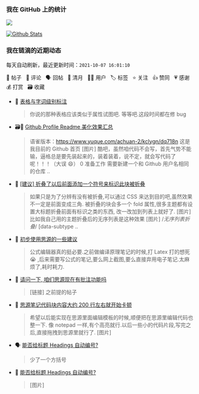 ### 我在 GitHub 上的统计

<a title="Hits" target="_blank" href="https://github.com/Crowds21/Crowds21"><img src="https://hits.b3log.org/crowds21/crowds21.svg"></a>

[![Github Stats](https://github-readme-stats.vercel.app/api?username=crowds21&theme=tokyonight&show_icons=true)](https://github.com/crowds21)

<!--events start -->

### 我在链滴的近期动态

每天自动刷新，最近更新时间：`2021-10-07 16:01:10`

📝 帖子 &nbsp; 💬 评论 &nbsp; 🗣 回帖 &nbsp; 🌙 清月 &nbsp; 👨‍💻 用户 &nbsp; 🏷️ 标签 &nbsp; ⭐️ 关注 &nbsp; 👍 赞同 &nbsp; 💗 感谢 &nbsp; 💰 打赏 &nbsp; 🗃 收藏

* 💬 [表格与字词级别标注](https://ld246.com/article/1633505464170/comment/1633508436818#comments)

  > 你说的那种表格应该类似于属性试图吧. 等等吧.这段时间都在修 bug
* 🗃📝 [Github Profile Readme 美化效果汇总](https://ld246.com/article/1633274473807)

  > 语雀版本：https://www.yuque.com/achuan-2/kclygn/dq718n 这是我目前的 Github 首页 [图片] 酷吧，虽然咱代码不会写，首先气势不能输，逼格总是要先装起来的，装着装着，说不定，就会写代码了呢！！！（大误 😄） 0 准备工作 需要新建一个和 Github 用户名相同的仓库 ..
* 💬 [[建议] 折叠了以后前面添加一个符号来标识此块被折叠](https://ld246.com/article/1633259215848/comment/1633274521508#comments)

  > 如果只是为了分辨有没有被折叠,可以通过 CSS 来达到目的吧,虽然效果不一定是前面变成三角. 被折叠的块会多一个 fold 属性,很多主题都有设置大标题折叠前面有标识之类的东西, 改一改加到列表上就好了. [图片] 比如我自己用的主题折叠后的无序列表是这种效果 [图片] /*无序列表折叠*/ [data-subtype ..
* 💬 [初步使用思源的一些建议](https://ld246.com/article/1633190094244/comment/1633225329529#comments)

  > 公式编辑器真的挺必要.之前做编译原理笔记的时候,打 Latex 打的想死 😭 ,后来需要写公式的笔记,要么网上截图,要么直接弃用电子笔记.太麻烦了,耗时耗力.
* 💬 [请问一下, 咱们思源现在有批注功能吗](https://ld246.com/article/1633184852177/comment/1633225140940#comments)

  > [链接] 之前提的帖子
* 💬 [思源笔记代码块内容大约 200 行左右就开始卡顿](https://ld246.com/article/1633083044400/comment/1633089755399#comments)

  > 希望以后能实现在思源里面编辑模板的时候,顺便把在思源里编辑代码也整一下. 像 notepad 一样,有个高亮就行.以后一些小的代码片段,写完之后,直接拖拽到思源里就行了. [图片]
* 🗣 [能否给标题 Headings 自动编号?](https://ld246.com/article/1630911326624/comment/1632988532149#comments)

  > 少了一个方括号
* 💬 [能否给标题 Headings 自动编号?](https://ld246.com/article/1630911326624/comment/1632988532149#comments)

  > [图片]


<!--events end -->
